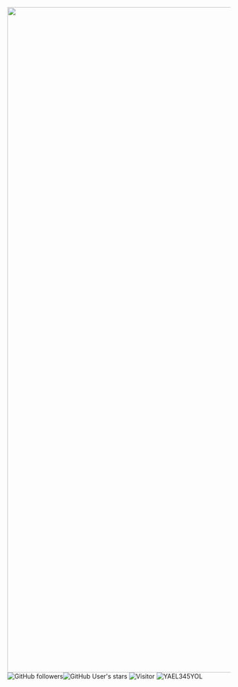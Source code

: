 <img src="https://github.com/YAEL345YOL/YAEL345YOL/assets/50465405/d9d6586f-e663-40d7-99da-0993c4e34465" width="1500">![GitHub followers](https://img.shields.io/github/followers/YAEL345YOL?style=social)![GitHub User's stars](https://img.shields.io/github/stars/YAEL345YOL?style=social)
![Visitor](https://visitor-badge.laobi.icu/badge?page_id=YAEL345YOL.) <img src="https://komarev.com/ghpvc/?username=YAEL345YOL" alt="YAEL345YOL" />
